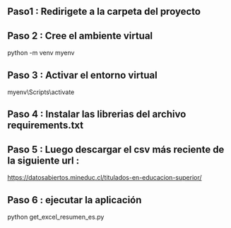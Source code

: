 ## Paso1 : Redirigete a la carpeta del proyecto

## Paso 2 : Cree el ambiente virtual
python -m venv myenv

## Paso 3 : Activar el entorno virtual
myenv\Scripts\activate

## Paso 4 : Instalar las librerias del archivo requirements.txt

## Paso 5 : Luego descargar el csv más reciente de la siguiente url : 
https://datosabiertos.mineduc.cl/titulados-en-educacion-superior/

## Paso 6 : ejecutar la aplicación 
python get_excel_resumen_es.py